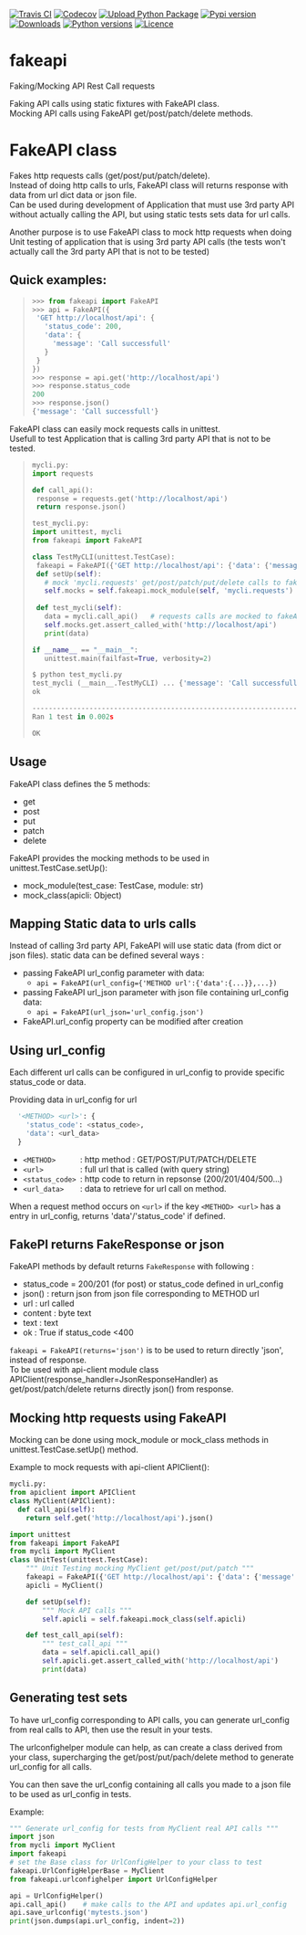 [![Travis CI](https://travis-ci.com/joknarf/fakeapi.svg?branch=main)](https://travis-ci.com/github/joknarf/fakeapi)
[![Codecov](https://codecov.io/github/joknarf/fakeapi/coverage.svg?branch=main)](https://codecov.io/gh/joknarf/fakeapi)
[![Upload Python Package](https://github.com/joknarf/fakeapi/workflows/Upload%20Python%20Package/badge.svg)](https://github.com/joknarf/fakeapi/actions?query=workflow%3A%22Upload+Python+Package%22)
[![Pypi version](https://img.shields.io/pypi/v/fakeapi.svg)](https://pypi.org/project/fakeapi/)
[![Downloads](https://pepy.tech/badge/fakeapi)](https://pepy.tech/project/fakeapi)
[![Python versions](https://img.shields.io/badge/python-3.6-blue.svg)](https://shields.io/)
[![Licence](https://img.shields.io/badge/licence-MIT-blue.svg)](https://shields.io/)

# fakeapi
Faking/Mocking API Rest Call requests

Faking API calls using static fixtures with FakeAPI class.  
Mocking API calls using FakeAPI get/post/patch/delete methods.  

# FakeAPI class

Fakes http requests calls (get/post/put/patch/delete).  
Instead of doing http calls to urls, FakeAPI class will returns response with data from url dict data or json file.  
Can be used during development of Application that must use 3rd party API without actually calling the API, but using static tests sets data for url calls.

Another purpose is to use FakeAPI class to mock http requests when doing Unit testing of application that is using 3rd party API calls (the tests won't actually call the 3rd party API that is not to be tested)

## Quick examples:
>```python
>>>> from fakeapi import FakeAPI
>>>> api = FakeAPI({
>  'GET http://localhost/api': {
>    'status_code': 200,
>    'data': {
>      'message': 'Call successfull'
>    }
>  }
>})
>>>> response = api.get('http://localhost/api')
>>>> response.status_code
>200
>>>> response.json()
>{'message': 'Call successfull'}
>```

FakeAPI class can easily mock requests calls in unittest.  
Usefull to test Application that is calling 3rd party API that is not to be tested.
>```python
>mycli.py:
>import requests
>
>def call_api():
>  response = requests.get('http://localhost/api')
>  return response.json()
>```
>```python
>test_mycli.py:
>import unittest, mycli
>from fakeapi import FakeAPI
>
>class TestMyCLI(unittest.TestCase):
>  fakeapi = FakeAPI({'GET http://localhost/api': {'data': {'message': 'Call successfull'}}})
>  def setUp(self):
>    # mock 'mycli.requests' get/post/patch/put/delete calls to fakeapi
>    self.mocks = self.fakeapi.mock_module(self, 'mycli.requests')
>  
>  def test_mycli(self):
>    data = mycli.call_api()   # requests calls are mocked to fakeAPI
>    self.mocks.get.assert_called_with('http://localhost/api')
>    print(data)
>
>if __name__ == "__main__":
>    unittest.main(failfast=True, verbosity=2)
>```
>```python
>$ python test_mycli.py
>test_mycli (__main__.TestMyCLI) ... {'message': 'Call successfull'}
>ok
>
>----------------------------------------------------------------------
>Ran 1 test in 0.002s
>
>OK
>```


## Usage

FakeAPI class defines the 5 methods:
* get
* post
* put
* patch
* delete

FakeAPI provides the mocking methods to be used in unittest.TestCase.setUp():
* mock_module(test_case: TestCase, module: str)
* mock_class(apicli: Object)

## Mapping Static data to urls calls

Instead of calling 3rd party API, FakeAPI will use static data (from dict or json files). 
static data can be defined several ways :
* passing FakeAPI url_config parameter with data: 
  * `api = FakeAPI(url_config={'METHOD url':{'data':{...}},...})`
* passing FakeAPI url_json parameter with json file containing url_config data: 
  * `api = FakeAPI(url_json='url_config.json')`
* FakeAPI.url_config property can be modified after creation

## Using url_config

Each different url calls can be configured in url_config to provide specific status_code or data.

Providing data in url_config for url
```python
  '<METHOD> <url>': {
    'status_code': <status_code>,
    'data': <url_data>
  }
```
* `<METHOD>      `: http method : GET/POST/PUT/PATCH/DELETE
* `<url>         `: full url that is called (with query string)
* `<status_code> `: http code to return in repsonse (200/201/404/500...)
* `<url_data>    `: data to retrieve for url call on method.

When a request method occurs on `<url>` if the key `<METHOD> <url>` has a entry in url_config, returns 'data'/'status_code' if defined.  

## FakePI returns FakeResponse or json

FakeAPI methods by default returns `FakeResponse` with following :
* status_code = 200/201 (for post) or status_code defined in url_config
* json() : return json from json file corresponding to METHOD url
* url : url called
* content : byte text
* text : text
* ok : True if status_code <400

`fakeapi = FakeAPI(returns='json')` is to be used to return directly 'json', instead of response.  
To be used with api-client module class APIClient(response_handler=JsonResponseHandler) as get/post/patch/delete returns directly json() from response.


## Mocking http requests using FakeAPI

Mocking can be done using mock_module or mock_class methods in unittest.TestCase.setUp() method.

Example to mock requests with api-client APIClient():
```python
mycli.py:
from apiclient import APIClient
class MyClient(APIClient):
  def call_api(self):
    return self.get('http://localhost/api').json()
```

```python
import unittest
from fakeapi import FakeAPI
from mycli import MyClient
class UnitTest(unittest.TestCase):
    """ Unit Testing mocking MyClient get/post/put/patch """
    fakeapi = FakeAPI({'GET http://localhost/api': {'data': {'message': 'Call successfull'}}})
    apicli = MyClient()

    def setUp(self):
        """ Mock API calls """
        self.apicli = self.fakeapi.mock_class(self.apicli)

    def test_call_api(self):
        """ test_call_api """
        data = self.apicli.call_api()
        self.apicli.get.assert_called_with('http://localhost/api')
        print(data)
```

## Generating test sets 

To have url_config corresponding to API calls, you can generate url_config from real calls to API, 
then use the result in your tests.

The urlconfighelper module can help, as can create a class derived from your class,
supercharging the get/post/put/pach/delete method to generate url_config for all calls.

You can then save the url_config containing all calls you made to a json file to be used as url_config in tests.

Example:
```python
""" Generate url_config for tests from MyClient real API calls """
import json
from mycli import MyClient
import fakeapi
# set the Base class for UrlConfigHelper to your class to test
fakeapi.UrlConfigHelperBase = MyClient
from fakeapi.urlconfighelper import UrlConfigHelper

api = UrlConfigHelper()
api.call_api()    # make calls to the API and updates api.url_config
api.save_urlconfig('mytests.json')
print(json.dumps(api.url_config, indent=2))
```
